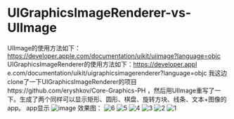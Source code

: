 # UIGraphicsImageRenderer-vs-UIImage
UIImage的使用方法如下：https://developer.apple.com/documentation/uikit/uiimage?language=objc
UIGraphicsImageRenderer的使用方法如下：https://developer.appl
e.com/documentation/uikit/uigraphicsimagerenderer?language=objc
我这边clone了一下UIGraphicsImageRenderer的项目https://github.com/eryshkov/Core-Graphics-PH ，然后用UIImage重写了一下。生成了两个同样可以显示矩形、圆形、棋盘、旋转方块、线条、文本+图像的app。
app显示
![image](https://github.com/user-attachments/assets/1a190860-5c42-4a2a-858d-5d8d8f8003f2)
效果图：
![6](https://github.com/user-attachments/assets/5d33e434-2f21-4811-85c8-e2cf652a4c23)
![5](https://github.com/user-attachments/assets/c48bb5a3-17ae-4cb4-b97a-6879855b9c30)
![4](https://github.com/user-attachments/assets/b113c691-d697-47ff-accc-76311afb05ed)
![3](https://github.com/user-attachments/assets/a4064593-a0ce-4b9e-a4df-f3a90f3d5b50)
![2](https://github.com/user-attachments/assets/9289a344-a670-43a8-98b5-badd8db300e3)
![1](https://github.com/user-attachments/assets/43faeaa3-e78c-4fdd-8309-2e29f2a93ff8)
